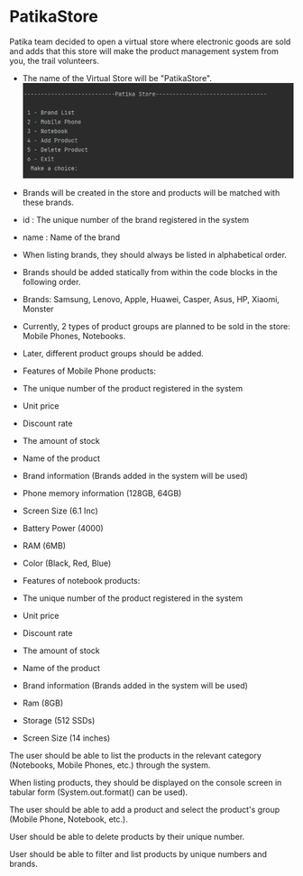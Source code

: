 # PatikaStore

Patika team decided to open a virtual store where electronic goods are sold and adds that this store will make the product management system from you, the trail volunteers.

- The name of the Virtual Store will be "PatikaStore".
  ![Uploading image.png…](https://github.com/HaleGurpinar/PatikaStore/blob/master/SS.png)


- Brands will be created in the store and products will be matched with these brands.

- id : The unique number of the brand registered in the system

- name : Name of the brand

- When listing brands, they should always be listed in alphabetical order.

- Brands should be added statically from within the code blocks in the following order.

- Brands: Samsung, Lenovo, Apple, Huawei, Casper, Asus, HP, Xiaomi, Monster

- Currently, 2 types of product groups are planned to be sold in the store: Mobile Phones, Notebooks.

- Later, different product groups should be added.

- Features of Mobile Phone products:

- The unique number of the product registered in the system

- Unit price

- Discount rate

- The amount of stock

- Name of the product

- Brand information (Brands added in the system will be used)

- Phone memory information (128GB, 64GB)

- Screen Size (6.1 Inc)

- Battery Power (4000)

- RAM (6MB)

- Color (Black, Red, Blue)

- Features of notebook products:

- The unique number of the product registered in the system

- Unit price

- Discount rate

- The amount of stock

- Name of the product

- Brand information (Brands added in the system will be used)

- Ram (8GB)

- Storage (512 SSDs)

- Screen Size (14 inches)

The user should be able to list the products in the relevant category (Notebooks, Mobile Phones, etc.) through the system.

When listing products, they should be displayed on the console screen in tabular form (System.out.format() can be used).

The user should be able to add a product and select the product's group (Mobile Phone, Notebook, etc.).

User should be able to delete products by their unique number.

User should be able to filter and list products by unique numbers and brands.


